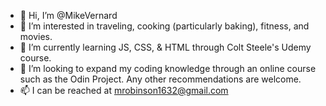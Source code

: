 - 👋 Hi, I’m @MikeVernard
- 👀 I’m interested in traveling, cooking (particularly baking), fitness, and movies.
- 🌱 I’m currently learning JS, CSS, & HTML through Colt Steele's Udemy course.
- 💞️ I’m looking to expand my coding knowledge through an online course such as the Odin Project. Any other recommendations are welcome.
- 📫 I can be reached at mrobinson1632@gmail.com

<!---
MikeVernard/MikeVernard is a ✨ special ✨ repository because its `README.md` (this file) appears on your GitHub profile.
You can click the Preview link to take a look at your changes.
--->
